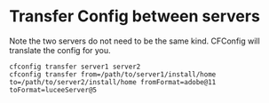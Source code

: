# Transfer Config between servers

Note the two servers do not need to be the same kind. CFConfig will translate the config for you.

```
cfconfig transfer server1 server2
cfconfig transfer from=/path/to/server1/install/home to=/path/to/server2/install/home fromFormat=adobe@11 toFormat=luceeServer@5
```
